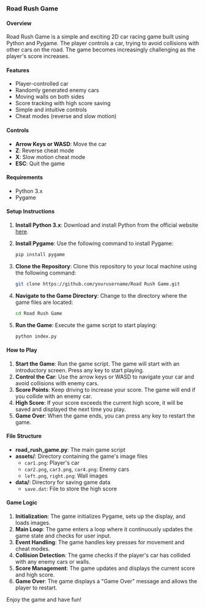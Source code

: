### Road Rush Game

#### Overview
Road Rush Game is a simple and exciting 2D car racing game built using Python and Pygame. The player controls a car, trying to avoid collisions with other cars on the road. The game becomes increasingly challenging as the player's score increases. 

#### Features
- Player-controlled car
- Randomly generated enemy cars
- Moving walls on both sides
- Score tracking with high score saving
- Simple and intuitive controls
- Cheat modes (reverse and slow motion)

#### Controls
- **Arrow Keys or WASD**: Move the car
- **Z**: Reverse cheat mode
- **X**: Slow motion cheat mode
- **ESC**: Quit the game

#### Requirements
- Python 3.x
- Pygame

#### Setup Instructions
1. **Install Python 3.x**: Download and install Python from the official website [here](https://www.python.org/downloads/).

2. **Install Pygame**: Use the following command to install Pygame:
   ```bash
   pip install pygame
   ```

3. **Clone the Repository**: Clone this repository to your local machine using the following command:
   ```bash
   git clone https://github.com/yourusername/Road Rush Game.git
   ```

4. **Navigate to the Game Directory**: Change to the directory where the game files are located:
   ```bash
   cd Road Rush Game
   ```

5. **Run the Game**: Execute the game script to start playing:
   ```bash
   python index.py
   ```

#### How to Play
1. **Start the Game**: Run the game script. The game will start with an introductory screen. Press any key to start playing.
2. **Control the Car**: Use the arrow keys or WASD to navigate your car and avoid collisions with enemy cars.
3. **Score Points**: Keep driving to increase your score. The game will end if you collide with an enemy car.
4. **High Score**: If your score exceeds the current high score, it will be saved and displayed the next time you play.
5. **Game Over**: When the game ends, you can press any key to restart the game.

#### File Structure
- **road_rush_game.py**: The main game script
- **assets/**: Directory containing the game's image files
  - `car1.png`: Player's car
  - `car2.png`, `car3.png`, `car4.png`: Enemy cars
  - `left.png`, `right.png`: Wall images
- **data/**: Directory for saving game data
  - `save.dat`: File to store the high score

#### Game Logic
1. **Initialization**: The game initializes Pygame, sets up the display, and loads images.
2. **Main Loop**: The game enters a loop where it continuously updates the game state and checks for user input.
3. **Event Handling**: The game handles key presses for movement and cheat modes.
4. **Collision Detection**: The game checks if the player's car has collided with any enemy cars or walls.
5. **Score Management**: The game updates and displays the current score and high score.
6. **Game Over**: The game displays a "Game Over" message and allows the player to restart.

Enjoy the game and have fun!
